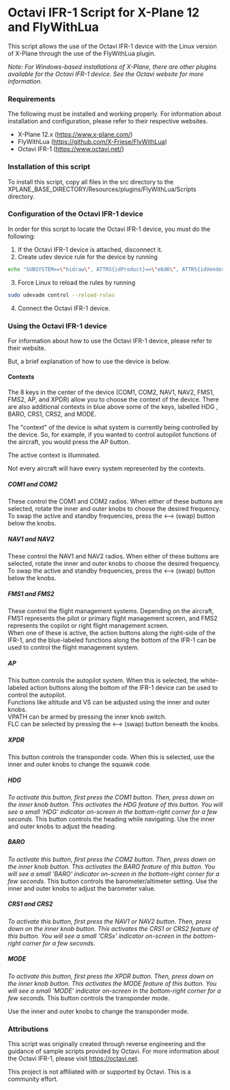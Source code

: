 # Octavi IFR-1 Script for X-Plane 12 and FlyWithLua
This script allows the use of the Octavi IFR-1 device with the Linux version of X-Plane through the use of the FlyWithLua plugin.  

_Note: For Windows-based installations of X-Plane, there are other plugins available for the Octavi IFR-1 device.  See the Octavi website for more information._

### Requirements
The following must be installed and working properly. For information about installation and configuration, please refer to their respective websites.  
* X-Plane 12.x (https://www.x-plane.com/)  
* FlyWithLua (https://github.com/X-Friese/FlyWithLua)  
* Octavi IFR-1 (https://www.octavi.net/)

### Installation of this script
To install this script, copy all files in the src directory to the XPLANE_BASE_DIRECTORY/Resources/plugins/FlyWithLua/Scripts directory.

### Configuration of the Octavi IFR-1 device
In order for this script to locate the Octavi IFR-1 device, you must do the following:
1. If the Octavi IFR-1 device is attached, disconnect it.
2. Create udev device rule for the device by running
```bash
echo "SUBSYSTEM==\"hidraw\", ATTRS{idProduct}==\"e6d6\", ATTRS{idVendor}==\"04d8\", MODE=\"0777\"" | sudo tee /etc/udev/rules.d/99-my-hid-device.rules
```
3. Force Linux to reload the rules by running
```bash
sudo udevadm control --reload-rules
```
4. Connect the Octavi IFR-1 device.

### Using the Octavi IFR-1 device
For information about how to use the Octavi IFR-1 device, please refer to their website.  

But, a brief explanation of how to use the device is below.

#### Contexts
The 8 keys in the center of the device (COM1, COM2, NAV1, NAV2, FMS1, FMS2, AP, and XPDR) allow you to choose the context of the device.  There are also additional contexts in blue above some of the keys, labelled HDG , BARO, CRS1, CRS2, and MODE.  

The "context" of the device is what system is currently being controlled by the device.  So, for example, if you wanted to control autopilot functions of the aircraft, you would press the AP button.  

The active context is illuminated.  

Not every aircraft will have every system represented by the contexts.


##### COM1 and COM2
These control the COM1 and COM2 radios.  When either of these buttons are selected, rotate the inner and outer knobs to choose the desired frequency.  To swap the active and standby frequencies, press the <--> (swap) button below the knobs.

##### NAV1 and NAV2
These control the NAV1 and NAV2 radios.  When either of these buttons are selected, rotate the inner and outer knobs to choose the desired frequency.  To swap the active and standby frequencies, press the <--> (swap) button below the knobs.

##### FMS1 and FMS2
These control the flight management systems.  Depending on the aircraft, FMS1 represents the pilot or primary flight management screen, and FMS2 represents the copilot or right flight management screen.    
When one of these is active, the action buttons along the right-side of the IFR-1, and the blue-labeled functions along the bottom of the IFR-1 can be used to control the flight management system.

##### AP
This button controls the autopilot system.  When this is selected, the white-labeled action buttons along the bottom of the IFR-1 device can be used to control the autopilot.  
Functions like altitude and VS can be adjusted using the inner and outer knobs.  
VPATH can be armed by pressing the inner knob switch.  
FLC can be selected by pressing the <--> (swap) button beneath the knobs.

##### XPDR
This button controls the transponder code.  When this is selected, use the inner and outer knobs to change the squawk code.

##### HDG
_To activate this button, first press the COM1 button. Then, press down on the inner knob button.  This activates the HDG feature of this button.  You will see a small 'HDG' indicator on-screen in the bottom-right corner for a few seconds._
This button controls the heading while navigating. Use the inner and outer knobs to adjust the heading. 

##### BARO
_To activate this button, first press the COM2 button. Then, press down on the inner knob button.  This activates the BARO feature of this button.  You will see a small 'BARO' indicator on-screen in the bottom-right corner for a few seconds._
This button controls the barometer/altimeter setting. Use the inner and outer knobs to adjust the barometer value.

##### CRS1 and CRS2
_To activate this button, first press the NAV1 or NAV2 button. Then, press down on the inner knob button.  This activates the CRS1 or CRS2 feature of this button.  You will see a small 'CRSx' indicator on-screen in the bottom-right corner for a few seconds._

##### MODE
_To activate this button, first press the XPDR button. Then, press down on the inner knob button.  This activates the MODE feature of this button.  You will see a small 'MODE' indicator on-screen in the bottom-right corner for a few seconds._
This button controls the transponder mode.      

Use the inner and outer knobs to change the transponder mode.



### Attributions

This script was originally created through reverse engineering and the guidance of sample scripts provided by Octavi.
For more information about the Octavi IFR-1, please visit https://octavi.net.

This project is not affiliated with or supported by Octavi. This is a community effort.